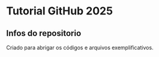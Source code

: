 # Tutorial GitHub 2025

## Infos do repositorio

Criado para abrigar os códigos e arquivos exemplificativos.